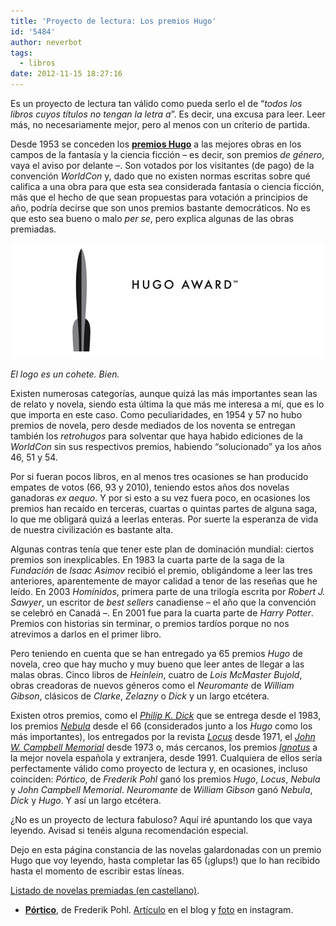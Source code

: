 ```yaml
---
title: 'Proyecto de lectura: Los premios Hugo'
id: '5484'
author: neverbot
tags:
  - libros
date: 2012-11-15 18:27:16
---
```


Es un proyecto de lectura tan válido como pueda serlo el de “*todos los libros cuyos títulos no tengan la letra a*”. Es decir, una excusa para leer. Leer más, no necesariamente mejor, pero al menos con un criterio de partida.

Desde 1953 se conceden los [**premios Hugo**](http://en.wikipedia.org/wiki/Hugo_Award) a las mejores obras en los campos de la fantasía y la ciencia ficción – es decir, son premios *de género*, vaya el aviso por delante –. Son votados por los visitantes (de pago) de la convención *WorldCon* y, dado que no existen normas escritas sobre qué califica a una obra para que esta sea considerada fantasía o ciencia ficción, más que el hecho de que sean propuestas para votación a principios de año, podría decirse que son unos premios bastante democráticos. No es que esto sea bueno o malo *per se*, pero explica algunas de las obras premiadas.

[![Hugo Award](./index/hugo_award.jpg)](https://neverbot.com/proyecto-de-lectura-los-premios-hugo/hugo_award.jpg)

*El logo es un cohete. Bien.*

Existen numerosas categorías, aunque quizá las más importantes sean las de relato y novela, siendo esta última la que más me interesa a mí, que es lo que importa en este caso. Como peculiaridades, en 1954 y 57 no hubo premios de novela, pero desde mediados de los noventa se entregan también los *retrohugos* para solventar que haya habido ediciones de la *WorldCon* sin sus respectivos premios, habiendo “solucionado” ya los años 46, 51 y 54.

Por si fueran pocos libros, en al menos tres ocasiones se han producido empates de votos (66, 93 y 2010), teniendo estos años dos novelas ganadoras *ex aequo*. Y por si esto a su vez fuera poco, en ocasiones los premios han recaído en terceras, cuartas o quintas partes de alguna saga, lo que me obligará quizá a leerlas enteras. Por suerte la esperanza de vida de nuestra civilización es bastante alta.

Algunas contras tenía que tener este plan de dominación mundial: ciertos premios son inexplicables. En 1983 la cuarta parte de la saga de la *Fundación* de *Isaac Asimov* recibió el premio, obligándome a leer las tres anteriores, aparentemente de mayor calidad a tenor de las reseñas que he leído. En 2003 *Homínidos*, primera parte de una trilogía escrita por *Robert J. Sawyer*, un escritor de *best sellers* canadiense – el año que la convención se celebró en Canadá –. En 2001 fue para la cuarta parte de *Harry Potter*. Premios con historias sin terminar, o premios tardíos porque no nos atrevimos a darlos en el primer libro.

Pero teniendo en cuenta que se han entregado ya 65 premios *Hugo* de novela, creo que hay mucho y muy bueno que leer antes de llegar a las malas obras. Cinco libros de *Heinlein*, cuatro de *Lois McMaster Bujold*, obras creadoras de nuevos géneros como el *Neuromante* de *William Gibson*, clásicos de *Clarke*, *Zelazny* o *Dick* y un largo etcétera.

Existen otros premios, como el [*Philip K. Dick*](http://en.wikipedia.org/wiki/Philip_K._Dick_Award) que se entrega desde el 1983, los premios [*Nebula*](http://en.wikipedia.org/wiki/Nebula_Award) desde el 66 (considerados junto a los *Hugo* como los más importantes), los entregados por la revista *[Locus](http://en.wikipedia.org/wiki/Locus_Award)* desde 1971, el [*John W. Campbell Memorial*](http://en.wikipedia.org/wiki/John_W._Campbell_Memorial_Award_for_Best_Science_Fiction_Novel) desde 1973 o, más cercanos, los premios [*Ignotus*](http://es.wikipedia.org/wiki/Premio_Ignotus) a la mejor novela española y extranjera, desde 1991. Cualquiera de ellos sería perfectamente válido como proyecto de lectura y, en ocasiones, incluso coinciden: *Pórtico*, de *Frederik Pohl* ganó los premios *Hugo*, *Locus*, *Nebula* y *John Campbell Memorial*. *Neuromante* de *William Gibson* ganó *Nebula*, *Dick* y *Hugo*. Y así un largo etcétera.

¿No es un proyecto de lectura fabuloso? Aquí iré apuntando los que vaya leyendo. Avisad si tenéis alguna recomendación especial.

Dejo en esta página constancia de las novelas galardonadas con un premio Hugo que voy leyendo, hasta completar las 65 (¡glups!) que lo han recibido hasta el momento de escribir estas líneas.

[Listado de novelas premiadas (en castellano)](https://es.wikipedia.org/wiki/Premio_Hugo_a_la_mejor_novela).

* **[Pórtico](http://en.wikipedia.org/wiki/Gateway_(novel))**, de Frederik Pohl. [Artículo](https://www.neverbot.com/portico-de-frederik-pohl/) en el blog y [foto](https://instagram.com/p/R7awpKyxCo/) en instagram.